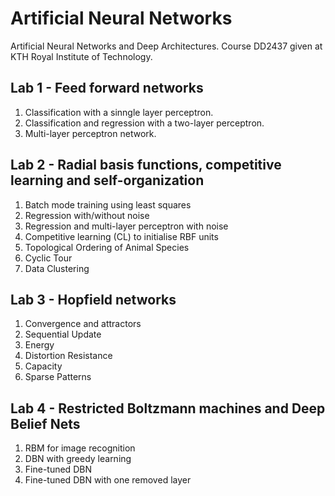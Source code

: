 # Artificial Neural Networks
Artificial Neural Networks and Deep Architectures. Course DD2437 given at KTH Royal Institute of Technology.

## Lab 1 - Feed forward networks
1) Classification with a sinngle layer perceptron.
2) Classification and regression with a two-layer perceptron.
3) Multi-layer perceptron network.

## Lab 2 - Radial basis functions, competitive learning and self-organization
1) Batch mode training using least squares
2) Regression with/without noise
3) Regression and multi-layer perceptron with noise
4) Competitive learning (CL) to initialise RBF units
5) Topological Ordering of Animal Species
6) Cyclic Tour
7) Data Clustering

## Lab 3 - Hopfield networks
1) Convergence and attractors
2) Sequential Update
3) Energy
4) Distortion Resistance
5) Capacity
6) Sparse Patterns

## Lab 4 - Restricted Boltzmann machines and Deep Belief Nets
1) RBM for image recognition
2) DBN with greedy learning
3) Fine-tuned DBN
4) Fine-tuned DBN with one removed layer

